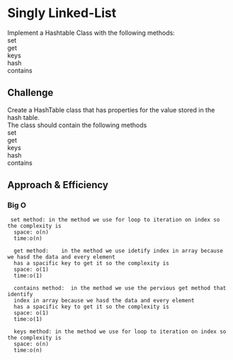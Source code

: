 # Singly Linked-List  
<!-- Description of the challenge -->  
Implement a Hashtable Class with the following methods:  
set  
get  
keys  
hash  
contains  


## Challenge
<!-- Description of the challenge -->
Create a HashTable class that has properties for the value stored in the hash table.   
The class should contain the following methods  
set    
get    
keys    
hash    
contains  

## Approach & Efficiency
<!-- What approach did you take? Discuss Why. What is the Big O space/time for this approach? -->  
### Big O  
     set method: in the method we use for loop to iteration on index so the complexity is
      space: o(n)  
      time:o(n)
      
      get method:    in the method we use idetify index in array because we hasd the data and every element 
      has a spacific key to get it so the complexity is
      space: o(1)  
      time:o(1)
      
      contains method:  in the method we use the pervious get method that  identify
      index in array because we hasd the data and every element 
      has a spacific key to get it so the complexity is   
      space: o(1)  
      time:o(1)
      
      keys method: in the method we use for loop to iteration on index so the complexity is
      space: o(n)  
      time:o(n)
      
    
